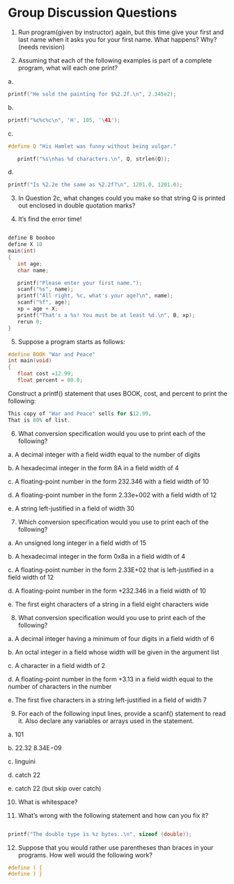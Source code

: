 
# Group Discussion Questions

1. Run program(given by instructor) again, but this time give your first and last name when it asks you for your first name. What happens? Why? (needs revision) 

2. Assuming that each of the following examples is part of a complete program, what will each one print?

a.
```c
printf("He sold the painting for $%2.2f.\n", 2.345e2);
```
b.
```c
printf("%c%c%c\n", 'H', 105, '\41');
```
c.
```c
#define Q "His Hamlet was funny without being vulgar."

   printf("%s\nhas %d characters.\n", Q, strlen(Q));
```
d.
```c
printf("Is %2.2e the same as %2.2f?\n", 1201.0, 1201.0);
```
3. In Question 2c, what changes could you make so that string Q is printed out enclosed in double quotation marks?

4. It’s find the error time!

```c

define B booboo
define X 10
main(int)
{
   int age;
   char name;

   printf("Please enter your first name.");
   scanf("%s", name);
   printf("All right, %c, what's your age?\n", name);
   scanf("%f", age);
   xp = age + X;
   printf("That's a %s! You must be at least %d.\n", B, xp);
   rerun 0;
}
```
5. Suppose a program starts as follows:
```c
#define BOOK "War and Peace"
int main(void)
{
   float cost =12.99;
   float percent = 80.0;
```
Construct a printf() statement that uses BOOK, cost, and percent to print the following:
```c
This copy of "War and Peace" sells for $12.99.
That is 80% of list.
```
6. What conversion specification would you use to print each of the following?

a. A decimal integer with a field width equal to the number of digits

b. A hexadecimal integer in the form 8A in a field width of 4

c. A floating-point number in the form 232.346 with a field width of 10

d. A floating-point number in the form 2.33e+002 with a field width of 12

e. A string left-justified in a field of width 30

7. Which conversion specification would you use to print each of the following?

a. An unsigned long integer in a field width of 15

b. A hexadecimal integer in the form 0x8a in a field width of 4

c. A floating-point number in the form 2.33E+02 that is left-justified in a field width of 12

d. A floating-point number in the form +232.346 in a field width of 10

e. The first eight characters of a string in a field eight characters wide

8. What conversion specification would you use to print each of the following?

a. A decimal integer having a minimum of four digits in a field width of 6

b. An octal integer in a field whose width will be given in the argument list

c. A character in a field width of 2

d. A floating-point number in the form +3.13 in a field width equal to the number of characters in the number

e. The first five characters in a string left-justified in a field of width 7

9. For each of the following input lines, provide a scanf() statement to read it. Also declare any variables or arrays used in the statement.

a. 101

b. 22.32 8.34E−09

c. linguini

d. catch 22

e. catch 22 (but skip over catch)

10. What is whitespace?

11. What’s wrong with the following statement and how can you fix it?
```c

printf("The double type is %z bytes..\n", sizeof (double));
```
12. Suppose that you would rather use parentheses than braces in your programs. How well would the following work?
```c
#define ( {
#define ) }
```

